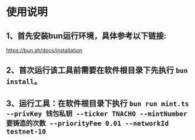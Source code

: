 # 使用说明

## 1、首先安装bun运行环境，具体参考以下链接:
https://bun.sh/docs/installation

## 2、首次运行该工具前需要在软件根目录下先执行 `bun install`。

## 3、运行工具：在软件根目录下执行 `bun run mint.ts --privKey 钱包私钥 --ticker TNACHO --mintNumber 要铸造的次数 --priorityFee 0.01 --networkId testnet-10`




